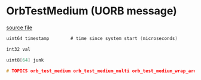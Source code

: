 # OrbTestMedium (UORB message)



[source file](https://github.com/PX4/PX4-Autopilot/blob/release/1.14/msg/OrbTestMedium.msg)

```c
uint64 timestamp        # time since system start (microseconds)

int32 val

uint8[64] junk

# TOPICS orb_test_medium orb_test_medium_multi orb_test_medium_wrap_around orb_test_medium_queue orb_test_medium_queue_poll

```
